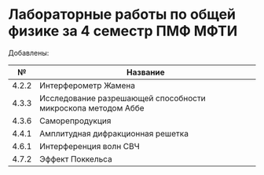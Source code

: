 # Лабораторные работы по общей физике за 4 семестр ПМФ МФТИ  

Добавлены:  

| №     | Название                                                     |
|-------|--------------------------------------------------------------|  
| 4.2.2 | Интерферометр Жамена                                         |  
| 4.3.3 | Исследование разрешающей способности микроскопа методом Аббе |  
| 4.3.6 | Саморепродукция                                              |  
| 4.4.1 | Амплитудная дифракционная решетка                            |  
| 4.6.1 | Интерференция волн СВЧ                                       |  
| 4.7.2 | Эффект Поккельса                                             |
